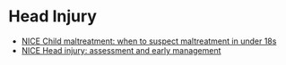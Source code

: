 # Head Injury
- [NICE Child maltreatment: when to suspect maltreatment in under 18s](./attachments/NICE-suspect-child-maltreatment.pdf )
- [NICE Head injury: assessment and early management](./attachments/NICE-head-injury.pdf ) 
